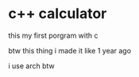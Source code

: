 # c++ calculator 
this my first porgram with c

btw this thing i made it like 1 year ago 








i use arch btw

